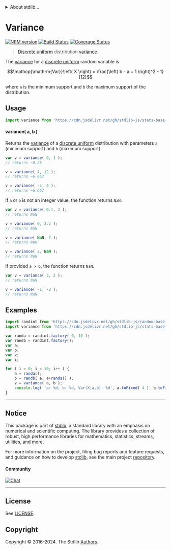 <!--

@license Apache-2.0

Copyright (c) 2018 The Stdlib Authors.

Licensed under the Apache License, Version 2.0 (the "License");
you may not use this file except in compliance with the License.
You may obtain a copy of the License at

   http://www.apache.org/licenses/LICENSE-2.0

Unless required by applicable law or agreed to in writing, software
distributed under the License is distributed on an "AS IS" BASIS,
WITHOUT WARRANTIES OR CONDITIONS OF ANY KIND, either express or implied.
See the License for the specific language governing permissions and
limitations under the License.

-->


<details>
  <summary>
    About stdlib...
  </summary>
  <p>We believe in a future in which the web is a preferred environment for numerical computation. To help realize this future, we've built stdlib. stdlib is a standard library, with an emphasis on numerical and scientific computation, written in JavaScript (and C) for execution in browsers and in Node.js.</p>
  <p>The library is fully decomposable, being architected in such a way that you can swap out and mix and match APIs and functionality to cater to your exact preferences and use cases.</p>
  <p>When you use stdlib, you can be absolutely certain that you are using the most thorough, rigorous, well-written, studied, documented, tested, measured, and high-quality code out there.</p>
  <p>To join us in bringing numerical computing to the web, get started by checking us out on <a href="https://github.com/stdlib-js/stdlib">GitHub</a>, and please consider <a href="https://opencollective.com/stdlib">financially supporting stdlib</a>. We greatly appreciate your continued support!</p>
</details>

# Variance

[![NPM version][npm-image]][npm-url] [![Build Status][test-image]][test-url] [![Coverage Status][coverage-image]][coverage-url] <!-- [![dependencies][dependencies-image]][dependencies-url] -->

> [Discrete uniform][discrete-uniform-distribution] distribution [variance][variance].

<!-- Section to include introductory text. Make sure to keep an empty line after the intro `section` element and another before the `/section` close. -->

<section class="intro">

The [variance][variance] for a [discrete uniform][discrete-uniform-distribution] random variable is

<!-- <equation class="equation" label="eq:discrete_uniform_variance" align="center" raw="\operatorname{Var}\left( X \right) = \frac{\left( b - a + 1 \right)^2 - 1}{12}" alt="Variance for a discrete uniform distribution."> -->

```math
\mathop{\mathrm{Var}}\left( X \right) = \frac{\left( b - a + 1 \right)^2 - 1}{12}
```

<!-- <div class="equation" align="center" data-raw-text="\operatorname{Var}\left( X \right) = \frac{\left( b - a + 1 \right)^2 - 1}{12}" data-equation="eq:discrete_uniform_variance">
    <img src="https://cdn.jsdelivr.net/gh/stdlib-js/stdlib@591cf9d5c3a0cd3c1ceec961e5c49d73a68374cb/lib/node_modules/@stdlib/stats/base/dists/discrete-uniform/variance/docs/img/equation_discrete_uniform_variance.svg" alt="Variance for a discrete uniform distribution.">
    <br>
</div> -->

<!-- </equation> -->

where `a` is the minimum support and `b` the maximum support of the distribution.

</section>

<!-- /.intro -->

<!-- Package usage documentation. -->



<section class="usage">

## Usage

```javascript
import variance from 'https://cdn.jsdelivr.net/gh/stdlib-js/stats-base-dists-discrete-uniform-variance@deno/mod.js';
```

#### variance( a, b )

Returns the [variance][variance] of a [discrete uniform][discrete-uniform-distribution] distribution with parameters `a` (minimum support) and `b` (maximum support).

```javascript
var v = variance( 0, 1 );
// returns ~0.25

v = variance( 4, 12 );
// returns ~6.667

v = variance( -4, 4 );
// returns ~6.667
```

If `a` or `b` is not an integer value, the function returns `NaN`.

```javascript
var v = variance( 0.1, 2 );
// returns NaN

v = variance( 0, 2.2 );
// returns NaN

v = variance( NaN, 2 );
// returns NaN

v = variance( 2, NaN );
// returns NaN
```

If provided `a > b`, the function returns `NaN`.

```javascript
var v = variance( 3, 2 );
// returns NaN

v = variance( -1, -2 );
// returns NaN
```

</section>

<!-- /.usage -->

<!-- Package usage notes. Make sure to keep an empty line after the `section` element and another before the `/section` close. -->

<section class="notes">

</section>

<!-- /.notes -->

<!-- Package usage examples. -->

<section class="examples">

## Examples

<!-- eslint no-undef: "error" -->

```javascript
import randint from 'https://cdn.jsdelivr.net/gh/stdlib-js/random-base-discrete-uniform@deno/mod.js';
import variance from 'https://cdn.jsdelivr.net/gh/stdlib-js/stats-base-dists-discrete-uniform-variance@deno/mod.js';

var randa = randint.factory( 0, 10 );
var randb = randint.factory();
var a;
var b;
var v;
var i;

for ( i = 0; i < 10; i++ ) {
    a = randa();
    b = randb( a, a+randa() );
    v = variance( a, b );
    console.log( 'a: %d, b: %d, Var(X;a,b): %d', a.toFixed( 4 ), b.toFixed( 4 ), v.toFixed( 4 ) );
}
```

</section>

<!-- /.examples -->

<!-- Section to include cited references. If references are included, add a horizontal rule *before* the section. Make sure to keep an empty line after the `section` element and another before the `/section` close. -->

<section class="references">

</section>

<!-- /.references -->

<!-- Section for related `stdlib` packages. Do not manually edit this section, as it is automatically populated. -->

<section class="related">

</section>

<!-- /.related -->

<!-- Section for all links. Make sure to keep an empty line after the `section` element and another before the `/section` close. -->


<section class="main-repo" >

* * *

## Notice

This package is part of [stdlib][stdlib], a standard library with an emphasis on numerical and scientific computing. The library provides a collection of robust, high performance libraries for mathematics, statistics, streams, utilities, and more.

For more information on the project, filing bug reports and feature requests, and guidance on how to develop [stdlib][stdlib], see the main project [repository][stdlib].

#### Community

[![Chat][chat-image]][chat-url]

---

## License

See [LICENSE][stdlib-license].


## Copyright

Copyright &copy; 2016-2024. The Stdlib [Authors][stdlib-authors].

</section>

<!-- /.stdlib -->

<!-- Section for all links. Make sure to keep an empty line after the `section` element and another before the `/section` close. -->

<section class="links">

[npm-image]: http://img.shields.io/npm/v/@stdlib/stats-base-dists-discrete-uniform-variance.svg
[npm-url]: https://npmjs.org/package/@stdlib/stats-base-dists-discrete-uniform-variance

[test-image]: https://github.com/stdlib-js/stats-base-dists-discrete-uniform-variance/actions/workflows/test.yml/badge.svg?branch=main
[test-url]: https://github.com/stdlib-js/stats-base-dists-discrete-uniform-variance/actions/workflows/test.yml?query=branch:main

[coverage-image]: https://img.shields.io/codecov/c/github/stdlib-js/stats-base-dists-discrete-uniform-variance/main.svg
[coverage-url]: https://codecov.io/github/stdlib-js/stats-base-dists-discrete-uniform-variance?branch=main

<!--

[dependencies-image]: https://img.shields.io/david/stdlib-js/stats-base-dists-discrete-uniform-variance.svg
[dependencies-url]: https://david-dm.org/stdlib-js/stats-base-dists-discrete-uniform-variance/main

-->

[chat-image]: https://img.shields.io/gitter/room/stdlib-js/stdlib.svg
[chat-url]: https://app.gitter.im/#/room/#stdlib-js_stdlib:gitter.im

[stdlib]: https://github.com/stdlib-js/stdlib

[stdlib-authors]: https://github.com/stdlib-js/stdlib/graphs/contributors

[umd]: https://github.com/umdjs/umd
[es-module]: https://developer.mozilla.org/en-US/docs/Web/JavaScript/Guide/Modules

[deno-url]: https://github.com/stdlib-js/stats-base-dists-discrete-uniform-variance/tree/deno
[umd-url]: https://github.com/stdlib-js/stats-base-dists-discrete-uniform-variance/tree/umd
[esm-url]: https://github.com/stdlib-js/stats-base-dists-discrete-uniform-variance/tree/esm
[branches-url]: https://github.com/stdlib-js/stats-base-dists-discrete-uniform-variance/blob/main/branches.md

[stdlib-license]: https://raw.githubusercontent.com/stdlib-js/stats-base-dists-discrete-uniform-variance/main/LICENSE

[discrete-uniform-distribution]: https://en.wikipedia.org/wiki/Discrete_uniform_distribution

[variance]: https://en.wikipedia.org/wiki/Variance

</section>

<!-- /.links -->
